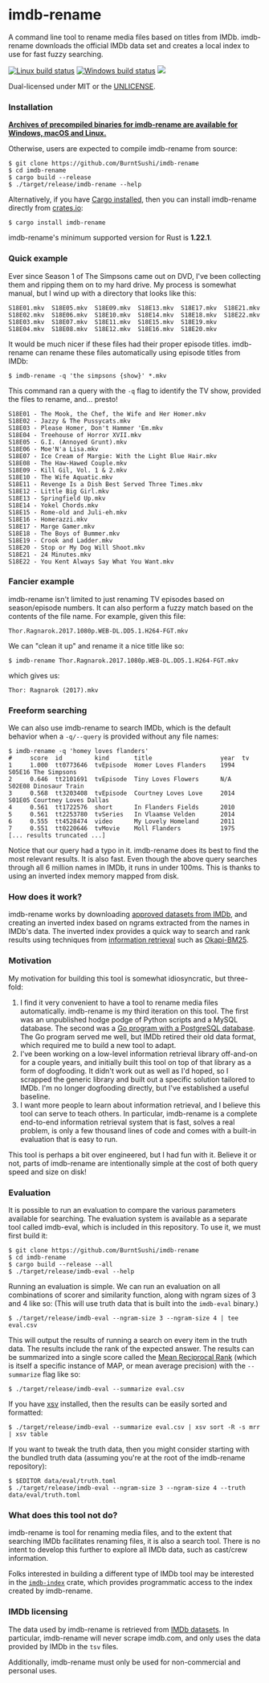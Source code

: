 imdb-rename
===========
A command line tool to rename media files based on titles from IMDb.
imdb-rename downloads the official IMDb data set and creates a local index to
use for fast fuzzy searching.

[![Linux build status](https://api.travis-ci.org/BurntSushi/imdb-rename.png)](https://travis-ci.org/BurntSushi/imdb-rename)
[![Windows build status](https://ci.appveyor.com/api/projects/status/github/BurntSushi/imdb-rename?svg=true)](https://ci.appveyor.com/project/BurntSushi/imdb-rename)
[![](http://meritbadge.herokuapp.com/imdb-rename)](https://crates.io/crates/imdb-rename)

Dual-licensed under MIT or the [UNLICENSE](http://unlicense.org).


### Installation

**[Archives of precompiled binaries for imdb-rename are available for Windows,
macOS and Linux.](https://github.com/BurntSushi/imdb-rename/releases)**

Otherwise, users are expected to compile imdb-rename from source:

```
$ git clone https://github.com/BurntSushi/imdb-rename
$ cd imdb-rename
$ cargo build --release
$ ./target/release/imdb-rename --help
```

Alternatively, if you have
[Cargo installed](https://rustup.rs),
then you can install imdb-rename directly from
[crates.io](https://crates.io):

```
$ cargo install imdb-rename
```

imdb-rename's minimum supported version for Rust is **1.22.1**.


### Quick example

Ever since Season 1 of The Simpsons came out on DVD, I've been collecting them
and ripping them on to my hard drive. My process is somewhat manual, but I
wind up with a directory that looks like this:

```
S18E01.mkv  S18E05.mkv  S18E09.mkv  S18E13.mkv  S18E17.mkv  S18E21.mkv
S18E02.mkv  S18E06.mkv  S18E10.mkv  S18E14.mkv  S18E18.mkv  S18E22.mkv
S18E03.mkv  S18E07.mkv  S18E11.mkv  S18E15.mkv  S18E19.mkv
S18E04.mkv  S18E08.mkv  S18E12.mkv  S18E16.mkv  S18E20.mkv
```

It would be much nicer if these files had their proper episode titles.
imdb-rename can rename these files automatically using episode titles from
IMDb:

```
$ imdb-rename -q 'the simpsons {show}' *.mkv
```

This command ran a query with the `-q` flag to identify the TV show, provided
the files to rename, and... presto!

```
S18E01 - The Mook, the Chef, the Wife and Her Homer.mkv
S18E02 - Jazzy & The Pussycats.mkv
S18E03 - Please Homer, Don't Hammer 'Em.mkv
S18E04 - Treehouse of Horror XVII.mkv
S18E05 - G.I. (Annoyed Grunt).mkv
S18E06 - Moe'N'a Lisa.mkv
S18E07 - Ice Cream of Margie: With the Light Blue Hair.mkv
S18E08 - The Haw-Hawed Couple.mkv
S18E09 - Kill Gil, Vol. 1 & 2.mkv
S18E10 - The Wife Aquatic.mkv
S18E11 - Revenge Is a Dish Best Served Three Times.mkv
S18E12 - Little Big Girl.mkv
S18E13 - Springfield Up.mkv
S18E14 - Yokel Chords.mkv
S18E15 - Rome-old and Juli-eh.mkv
S18E16 - Homerazzi.mkv
S18E17 - Marge Gamer.mkv
S18E18 - The Boys of Bummer.mkv
S18E19 - Crook and Ladder.mkv
S18E20 - Stop or My Dog Will Shoot.mkv
S18E21 - 24 Minutes.mkv
S18E22 - You Kent Always Say What You Want.mkv
```


### Fancier example

imdb-rename isn't limited to just renaming TV episodes based on season/episode
numbers. It can also perform a fuzzy match based on the contents of the
file name. For example, given this file:

```
Thor.Ragnarok.2017.1080p.WEB-DL.DD5.1.H264-FGT.mkv
```

We can "clean it up" and rename it a nice title like so:

```
$ imdb-rename Thor.Ragnarok.2017.1080p.WEB-DL.DD5.1.H264-FGT.mkv
```

which gives us:

```
Thor: Ragnarok (2017).mkv
```


### Freeform searching

We can also use imdb-rename to search IMDb, which is the default behavior
when a `-q/--query` is provided without any file names:

```
$ imdb-rename -q 'homey loves flanders'
#     score  id         kind       title                   year  tv
1     1.000  tt0773646  tvEpisode  Homer Loves Flanders    1994  S05E16 The Simpsons
2     0.646  tt2101691  tvEpisode  Tiny Loves Flowers      N/A   S02E08 Dinosaur Train
3     0.568  tt3203408  tvEpisode  Courtney Loves Love     2014  S01E05 Courtney Loves Dallas
4     0.561  tt1722576  short      In Flanders Fields      2010
5     0.561  tt2253780  tvSeries   In Vlaamse Velden       2014
6     0.555  tt4528474  video      My Lovely Homeland      2011
7     0.551  tt0220646  tvMovie    Moll Flanders           1975
[... results truncated ...]
```

Notice that our query had a typo in it. imdb-rename does its best to find the
most relevant results. It is also fast. Even though the above query searches
through all 6 million names in IMDb, it runs in under 100ms. This is thanks to
using an inverted index memory mapped from disk.


### How does it work?

imdb-rename works by downloading
[approved datasets from IMDb](https://www.imdb.com/interfaces/),
and creating an inverted index based on ngrams extracted
from the names in IMDb's data. The inverted index provides a
quick way to search and rank results using techniques from
[information retrieval](https://nlp.stanford.edu/IR-book/)
such as
[Okapi-BM25](https://en.wikipedia.org/wiki/Okapi_BM25).


### Motivation

My motivation for building this tool is somewhat idiosyncratic, but three-fold:

1. I find it very convenient to have a tool to rename media files
   automatically. imdb-rename is my third iteration on this tool. The first was
   an unpublished hodge podge of Python scripts and a MySQL database. The
   second was a
   [Go program with a PostgreSQL database](https://github.com/BurntSushi/goim).
   The Go program served me well, but IMDb retired their old data format, which
   required me to build a new tool to adapt.
2. I've been working on a low-level information retrieval library off-and-on
   for a couple years, and initially built this tool on top of that library as
   a form of dogfooding. It didn't work out as well as I'd hoped, so I scrapped
   the generic library and built out a specific solution tailored to IMDb. I'm
   no longer dogfooding directly, but I've established a useful baseline.
3. I want more people to learn about information retrieval, and I believe this
   tool can serve to teach others. In particular, imdb-rename is a complete
   end-to-end information retrieval system that is fast, solves a real problem,
   is only a few thousand lines of code and comes with a built-in
   evaluation that is easy to run.

This tool is perhaps a bit over engineered, but I had fun with it. Believe it
or not, parts of imdb-rename are intentionally simple at the cost of both query
speed and size on disk!


### Evaluation

It is possible to run an evaluation to compare the various parameters available
for searching. The evaluation system is available as a separate tool called
imdb-eval, which is included in this repository. To use it, we must first build
it:

```
$ git clone https://github.com/BurntSushi/imdb-rename
$ cd imdb-rename
$ cargo build --release --all
$ ./target/release/imdb-eval --help
```

Running an evaluation is simple. We can run an evaluation on all combinations
of scorer and similarity function, along with ngram sizes of 3 and 4 like so:
(This will use truth data that is built into the `imdb-eval` binary.)

```
$ ./target/release/imdb-eval --ngram-size 3 --ngram-size 4 | tee eval.csv
```

This will output the results of running a search on every item in the truth
data. The results include the rank of the expected answer. The results can be
summarized into a single score called the
[Mean Reciprocal Rank](https://en.wikipedia.org/wiki/Mean_reciprocal_rank)
(which is itself a specific instance of MAP, or mean average precision)
with the `--summarize` flag like so:

```
$ ./target/release/imdb-eval --summarize eval.csv
```

If you have [xsv](https://github.com/BurntSushi/xsv) installed, then the
results can be easily sorted and formatted:

```
$ ./target/release/imdb-eval --summarize eval.csv | xsv sort -R -s mrr | xsv table
```

If you want to tweak the truth data, then you might consider starting with the
bundled truth data (assuming you're at the root of the imdb-rename repository):

```
$ $EDITOR data/eval/truth.toml
$ ./target/release/imdb-eval --ngram-size 3 --ngram-size 4 --truth data/eval/truth.toml
```


### What does this tool not do?

imdb-rename is tool for renaming media files, and to the extent that searching
IMDb facilitates renaming files, it is also a search tool. There is no
intent to develop this further to explore all IMDb data, such as cast/crew
information.

Folks interested in building a different type of IMDb tool may be interested
in the [`imdb-index`](https://docs.rs/imdb-index) crate, which provides
programmatic access to the index created by imdb-rename.


### IMDb licensing

The data used by imdb-rename is retrieved from
[IMDb datasets](https://www.imdb.com/interfaces/).
In particular, imdb-rename will never scrape imdb.com, and only uses the data
provided by IMDb in the `tsv` files.

Additionally, imdb-rename must only be used for non-commercial and personal
uses.
